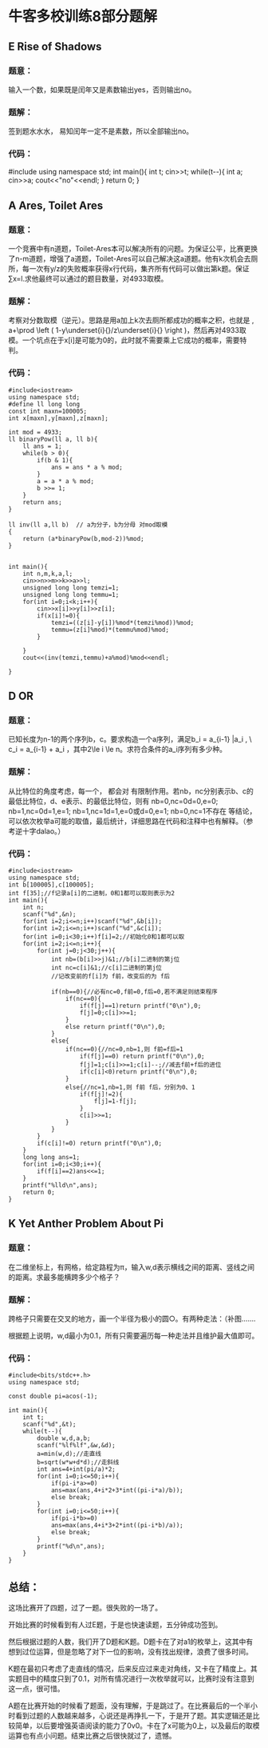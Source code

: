 # 牛客多校训练8部分题解

## E  Rise of Shadows
### 题意：
输入一个数，如果既是闰年又是素数输出yes，否则输出no。
### 题解：
签到题水水水， 易知闰年一定不是素数，所以全部输出no。
### 代码：
#include<iostream>
using namespace std;
int main(){
	int t;
	cin>>t;
	while(t--){
		int a;
		cin>>a;
		cout<<"no"<<endl;
	}
    return 0;
} 


## A Ares, Toilet Ares
### 题意：
一个竞赛中有n道题，Toilet-Ares本可以解决所有的问题。为保证公平，比赛更换了n-m道题，增强了a道题，Toilet-Ares可以自己解决这a道题。他有k次机会去厕所，每一次有y/z的失败概率获得x行代码，集齐所有代码可以做出第k题。保证∑x=l.求他最终可以通过的题目数量，对4933取模。
### 题解：
考察对分数取模（逆元）。思路是用a加上k次去厕所都成功的概率之积，也就是 \, a+\prod \left ( 1-y\underset{i}{}/z\underset{i}{} \right )，然后再对4933取模。一个坑点在于x[i]是可能为0的，此时就不需要乘上它成功的概率，需要特判。
### 代码：
```
#include<iostream>
using namespace std;
#define ll long long
const int maxn=100005;
int x[maxn],y[maxn],z[maxn];
 
int mod = 4933;
ll binaryPow(ll a, ll b){
	ll ans = 1;
	while(b > 0){
		if(b & 1){
			ans = ans * a % mod;
		}
		a = a * a % mod;
		b >>= 1; 
	} 
	return ans;
}
 
ll inv(ll a,ll b)  // a为分子，b为分母 对mod取模
{
    return (a*binaryPow(b,mod-2))%mod;
}
 
 
int main(){
	int n,m,k,a,l;
	cin>>n>>m>>k>>a>>l;
	unsigned long long temzi=1;
	unsigned long long temmu=1;
	for(int i=0;i<k;i++){
		cin>>x[i]>>y[i]>>z[i];
		if(x[i]!=0){
			temzi=((z[i]-y[i])%mod*(temzi%mod))%mod;
			temmu=(z[i]%mod)*(temmu%mod)%mod;
		}
		
	}
	cout<<(inv(temzi,temmu)+a%mod)%mod<<endl;
	
}
```

## D OR
### 题意：
已知长度为n-1的两个序列b，c。要求构造一个a序列，满足b_i = a_{i-1} |a_i  ,  \ c_i = a_{i-1} + a_i ，其中2\le i \le n。求符合条件的a_i序列有多少种。
### 题解：
从比特位的角度考虑，每一个， 都会对 有限制作用。若nb，nc分别表示b、c的最低比特位，d、e表示、的最低比特位，则有
nb=0,nc=0d=0,e=0;
nb=1,nc=0d=1,e=1;
nb=1,nc=1d=1,e=0或d=0,e=1; 
nb=0,nc=1不存在 
等结论，可以依次枚举a可能的取值，最后统计，详细思路在代码和注释中也有解释。（参考逆十字dalao。）
### 代码：
```
#include<iostream>
using namespace std;
int b[100005],c[100005];
int f[35];//f记录a[i]的二进制，0和1都可以取则表示为2 
int main(){
	int n;
	scanf("%d",&n);
	for(int i=2;i<=n;i++)scanf("%d",&b[i]);
	for(int i=2;i<=n;i++)scanf("%d",&c[i]);
	for(int i=0;i<30;i++)f[i]=2;//初始化0和1都可以取 
	for(int i=2;i<=n;i++){
		for(int j=0;j<30;j++){
			int nb=(b[i]>>j)&1;//b[i]二进制的第j位 
			int nc=c[i]&1;//c[i]二进制的第j位 
			//记改变前的f[i]为 f前，改变后的为 f后 
			
			if(nb==0){//必有nc=0,f前=0,f后=0,若不满足则结束程序 
				if(nc==0){
					if(f[j]==1)return printf("0\n"),0;
					f[j]=0;c[i]>>=1;
				} 
				else return printf("0\n"),0;	
			}
			else{
				if(nc==0){//nc=0,nb=1,则 f前=f后=1 
					if(f[j]==0) return printf("0\n"),0;
					f[j]=1;c[i]>>=1;c[i]--;//减去f前+f后的进位 
					if(c[i]<0)return printf("0\n"),0;
				}
				else{//nc=1,nb=1,则 f前 f后，分别为0、1 
					if(f[j]!=2){
						f[j]=1-f[j];
					} 
					c[i]>>=1;
				} 			
			}
		} 
		if(c[i]!=0) return printf("0\n"),0;
	} 
	long long ans=1;
	for(int i=0;i<30;i++){
		if(f[i]==2)ans<<=1;
	}
	printf("%lld\n",ans);
	return 0;
}
```

## K  Yet Anther Problem About Pi
### 题意：
在二维坐标上，有网格，给定路程为π，输入w,d表示横线之间的距离、竖线之间的距离。求最多能横跨多少个格子？
### 题解：
跨格子只需要在交叉的地方，画一个半径为极小的圆○。有两种走法：（补图.......

根据题上说明，w,d最小为0.1，所有只需要遍历每一种走法并且维护最大值即可。
### 代码：
```
#include<bits/stdc++.h>
using namespace std;
 
const double pi=acos(-1);
 
int main(){
    int t;
    scanf("%d",&t);
    while(t--){
        double w,d,a,b;
        scanf("%lf%lf",&w,&d);
        a=min(w,d);//走直线
        b=sqrt(w*w+d*d);//走斜线
        int ans=4+int(pi/a)*2;
        for(int i=0;i<=50;i++){
            if(pi-i*a>=0)
            ans=max(ans,4+i*2+3*int((pi-i*a)/b));
            else break;
        }
        for(int i=0;i<=50;i++){
            if(pi-i*b>=0)
            ans=max(ans,4+i*3+2*int((pi-i*b)/a));
            else break;
        }
        printf("%d\n",ans);
    }
}
```

## 总结：
这场比赛开了四题，过了一题。很失败的一场了。

开始比赛的时候看到有人过E题，于是也快速读题，五分钟成功签到。

然后根据过题的人数，我们开了D题和K题。D题卡在了对a1的枚举上，这其中有想到过位运算，但是忽略了对下一位的影响，没有找出规律，浪费了很多时间。

K题在最初只考虑了走直线的情况，后来反应过来走对角线，又卡在了精度上。其实题目中的精度只到了0.1，对所有情况进行一次枚举就可以，比赛时没有注意到这一点，很可惜。

A题在比赛开始的时候看了题面，没有理解，于是跳过了。在比赛最后的一个半小时看到过题的人数越来越多，心说还是再挣扎一下，于是开了题。其实逻辑还是比较简单，以后要增强英语阅读的能力了0v0。卡在了x可能为0上，以及最后的取模运算也有点小问题。结束比赛之后很快就过了，遗憾。
